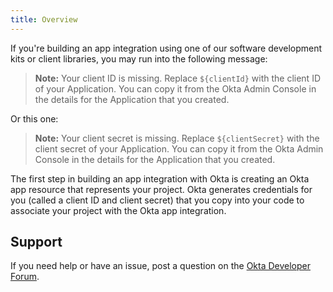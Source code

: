 ```yaml
---
title: Overview
---
```


If you're building an app integration using one of our software development kits or client libraries, you may run into the following message:

> **Note:** Your client ID is missing. Replace `${clientId}` with the client ID of your Application. You can copy it from the Okta Admin Console in the details for the Application that you created.

Or this one:

> **Note:** Your client secret is missing. Replace `${clientSecret}` with the client secret of your Application. You can copy it from the Okta Admin Console in the details for the Application that you created.

The first step in building an app integration with Okta is creating an Okta app resource that represents your project. Okta generates credentials for you (called a client ID and client secret) that you copy into your code to associate your project with the Okta app integration.

## Support

If you need help or have an issue, post a question on the [Okta Developer Forum](https://devforum.okta.com).

<NextSectionLink/>
